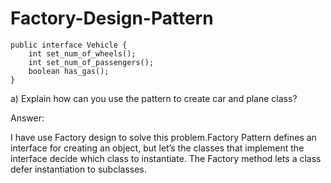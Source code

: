 # Factory-Design-Pattern
```
public interface Vehicle {
	int set_num_of_wheels();
	int set_num_of_passengers();
	boolean has_gas();
}
```
a) Explain how can you use the pattern to create car and plane class?

Answer:

I have use Factory design to solve this problem.Factory Pattern defines an interface for creating an object, but let’s the classes that implement the interface decide which class to instantiate. The Factory method lets a class defer instantiation to subclasses.
